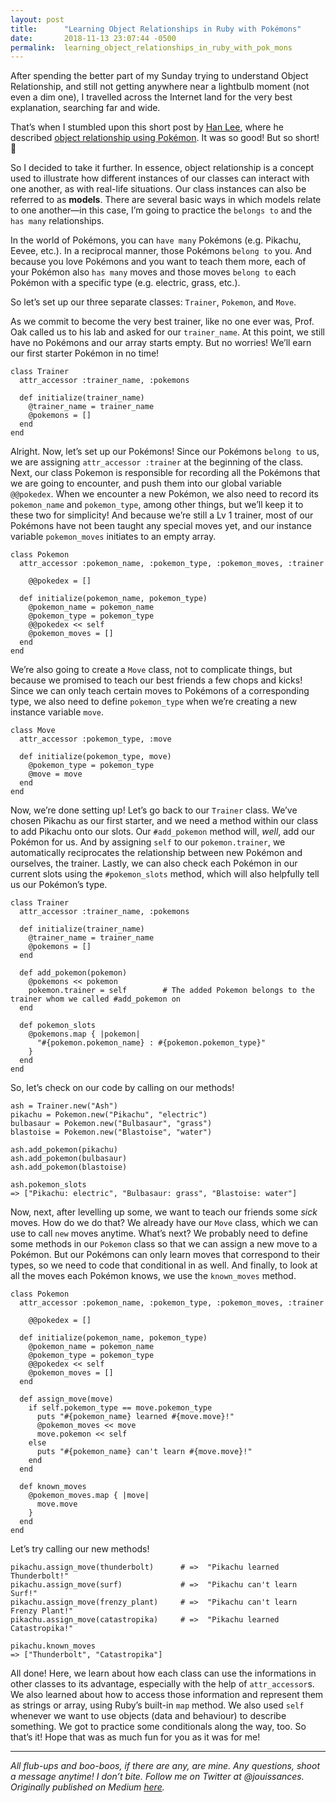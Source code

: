 ```yaml
---
layout: post
title:      "Learning Object Relationships in Ruby with Pokémons"
date:       2018-11-13 23:07:44 -0500
permalink:  learning_object_relationships_in_ruby_with_pok_mons
---
```



After spending the better part of my Sunday trying to understand Object Relationship, and still not getting anywhere near a lightbulb moment (not even a dim one), I travelled across the Internet land for the very best explanation, searching far and wide.

That’s when I stumbled upon this short post by [Han Lee](https://medium.com/@tpstar), where he described [object relationship using Pokémon](https://medium.com/@tpstar/object-relationships-in-ruby-explained-by-relationships-in-pokemons-8dd64c8af773). It was so good! But so short! 🤕

So I decided to take it further. In essence, object relationship is a concept used to illustrate how different instances of our classes can interact with one another, as with real-life situations. Our class instances can also be referred to as **models**. There are several basic ways in which models relate to one another—in this case, I’m going to practice the `belongs to` and the `has many` relationships.

In the world of Pokémons, you can `have many` Pokémons (e.g. Pikachu, Eevee, etc.). In a reciprocal manner, those Pokémons `belong to` you. And because you love Pokémons and you want to teach them more, each of your Pokémon also `has many` moves and those moves `belong to` each Pokémon with a specific type (e.g. electric, grass, etc.).

So let’s set up our three separate classes: `Trainer`, `Pokemon`, and `Move`.

As we commit to become the very best trainer, like no one ever was, Prof. Oak called us to his lab and asked for our `trainer_name`. At this point, we still have no Pokémons and our array starts empty. But no worries! We’ll earn our first starter Pokémon in no time!

```
class Trainer
  attr_accessor :trainer_name, :pokemons

  def initialize(trainer_name)
    @trainer_name = trainer_name
    @pokemons = []
  end
end
```

Alright. Now, let’s set up our Pokémons! Since our Pokémons `belong to` us, we are assigning `attr_accessor :trainer` at the beginning of the class. Next, our class Pokemon is responsible for recording all the Pokémons that we are going to encounter, and push them into our global variable `@@pokedex`. When we encounter a new Pokémon, we also need to record its `pokemon_name` and `pokemon_type`, among other things, but we’ll keep it to these two for simplicity! And because we’re still a Lv 1 trainer, most of our Pokémons have not been taught any special moves yet, and our instance variable `pokemon_moves` initiates to an empty array.

```
class Pokemon
  attr_accessor :pokemon_name, :pokemon_type, :pokemon_moves, :trainer
  
    @@pokedex = []

  def initialize(pokemon_name, pokemon_type)
    @pokemon_name = pokemon_name
    @pokemon_type = pokemon_type
    @@pokedex << self
    @pokemon_moves = []
  end
end
```

We’re also going to create a `Move` class, not to complicate things, but because we promised to teach our best friends a few chops and kicks! Since we can only teach certain moves to Pokémons of a corresponding type, we also need to define `pokemon_type` when we’re creating a new instance variable `move`.

```
class Move
  attr_accessor :pokemon_type, :move

  def initialize(pokemon_type, move)
    @pokemon_type = pokemon_type
    @move = move
  end
end
```

Now, we’re done setting up! Let’s go back to our `Trainer` class. We’ve chosen Pikachu as our first starter, and we need a method within our class to add Pikachu onto our slots. Our `#add_pokemon` method will, *well*, add our Pokémon for us. And by assigning `self` to our `pokemon.trainer`, we automatically reciprocates the relationship between new Pokémon and ourselves, the trainer. Lastly, we can also check each Pokémon in our current slots using the `#pokemon_slots` method, which will also helpfully tell us our Pokémon’s type.

```
class Trainer
  attr_accessor :trainer_name, :pokemons

  def initialize(trainer_name)
    @trainer_name = trainer_name
    @pokemons = []
  end

  def add_pokemon(pokemon)
    @pokemons << pokemon
    pokemon.trainer = self        # The added Pokemon belongs to the trainer whom we called #add_pokemon on
  end
  
  def pokemon_slots
    @pokemons.map { |pokemon|
      "#{pokemon.pokemon_name} : #{pokemon.pokemon_type}"
    }
  end
end
```

So, let’s check on our code by calling on our methods!

```
ash = Trainer.new("Ash")
pikachu = Pokemon.new("Pikachu", "electric")
bulbasaur = Pokemon.new("Bulbasaur", "grass")
blastoise = Pokemon.new("Blastoise", "water")

ash.add_pokemon(pikachu)
ash.add_pokemon(bulbasaur)
ash.add_pokemon(blastoise)

ash.pokemon_slots
=> ["Pikachu: electric", "Bulbasaur: grass", "Blastoise: water"]
```

Now, next, after levelling up some, we want to teach our friends some *sick* moves. How do we do that? We already have our `Move` class, which we can use to call `new` moves anytime. What’s next? We probably need to define some methods in our `Pokemon` class so that we can assign a new move to a Pokémon. But our Pokémons can only learn moves that correspond to their types, so we need to code that conditional in as well. And finally, to look at all the moves each Pokémon knows, we use the `known_moves` method.

```
class Pokemon
  attr_accessor :pokemon_name, :pokemon_type, :pokemon_moves, :trainer

    @@pokedex = []

  def initialize(pokemon_name, pokemon_type)
    @pokemon_name = pokemon_name
    @pokemon_type = pokemon_type
    @@pokedex << self
    @pokemon_moves = []
  end

  def assign_move(move)
    if self.pokemon_type == move.pokemon_type
      puts "#{pokemon_name} learned #{move.move}!"
      @pokemon_moves << move
      move.pokemon << self
    else
      puts "#{pokemon_name} can't learn #{move.move}!"
    end
  end

  def known_moves
    @pokemon_moves.map { |move|
      move.move
    }
  end
end
```

Let’s try calling our new methods!

```
pikachu.assign_move(thunderbolt)      # =>  "Pikachu learned Thunderbolt!"
pikachu.assign_move(surf)             # =>  "Pikachu can't learn Surf!"
pikachu.assign_move(frenzy_plant)     # =>  "Pikachu can't learn Frenzy Plant!"
pikachu.assign_move(catastropika)     # =>  "Pikachu learned Catastropika!"

pikachu.known_moves
=> ["Thunderbolt", "Catastropika"]
```

All done! Here, we learn about how each class can use the informations in other classes to its advantage, especially with the help of `attr_accessor`s. We also learned about how to access those information and represent them as strings or array, using Ruby’s built-in `map` method. We also used `self` whenever we want to use objects (data and behaviour) to describe something. We got to practice some conditionals along the way, too. So that’s it! Hope that was as much fun for you as it was for me!

<hr>

*All flub-ups and boo-boos, if there are any, are mine. Any questions, shoot a message anytime! I don’t bite. Follow me on Twitter at @jouissances. Originally published on Medium [here](https://medium.com/@janicedarikho/learning-object-relationship-in-ruby-with-pok%C3%A9mons-c1f7e816fa8a).*




